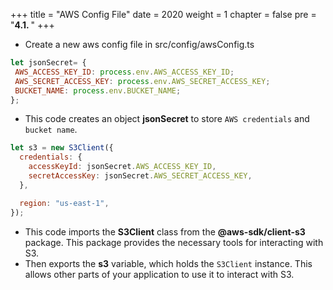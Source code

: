 +++
title = "AWS Config File"
date = 2020
weight = 1
chapter = false
pre = "<b>4.1. </b>"
+++

- Create a new aws config file in src/config/awsConfig.ts

```js
let jsonSecret= {
 AWS_ACCESS_KEY_ID: process.env.AWS_ACCESS_KEY_ID;
 AWS_SECRET_ACCESS_KEY: process.env.AWS_SECRET_ACCESS_KEY;
 BUCKET_NAME: process.env.BUCKET_NAME;
};
```

- This code creates an object **jsonSecret** to store `AWS credentials` and `bucket name`.

```js
let s3 = new S3Client({
  credentials: {
    accessKeyId: jsonSecret.AWS_ACCESS_KEY_ID,
    secretAccessKey: jsonSecret.AWS_SECRET_ACCESS_KEY,
  },

  region: "us-east-1",
});
```

- This code imports the **S3Client** class from the **@aws-sdk/client-s3** package. This package provides the necessary tools for interacting with S3.
- Then exports the **s3** variable, which holds the `S3Client` instance. This allows other parts of your application to use it to interact with S3.
